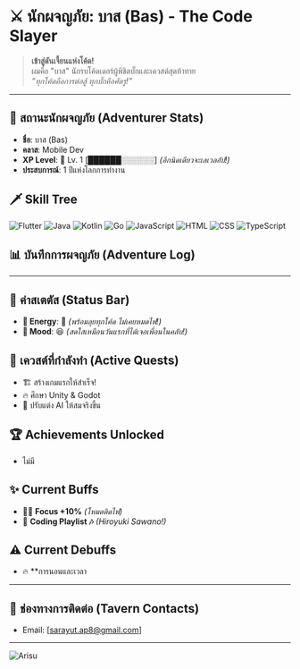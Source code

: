 # ⚔️ นักผจญภัย: บาส (Bas) - The Code Slayer

> **เข้าสู่ดันเจี้ยนแห่งโค้ด!**  
> ผมคือ "บาส" นักรบโค้ดเดอร์ผู้พิชิตบั๊กและเควสต์สุดท้าทาย  
> *“ทุกโค้ดคือการต่อสู้ ทุกบั๊กคือศัตรู!”*

---

## 🏰 สถานะนักผจญภัย (Adventurer Stats)
- **ชื่อ**: บาส (Bas)  
- **คลาส**: Mobile Dev  
- **XP Level**: 🚀 Lv. 1 [██████░░░░░░] *(อีกนิดเดียวจะเลเวลอัป!)*  
- **ประสบการณ์**: 1 ปีแห่งโลกการทำงาน
## 🗡️ Skill Tree  
![Flutter](https://img.shields.io/badge/Flutter-02569B?style=for-the-badge&logo=flutter&logoColor=white) ![Java](https://img.shields.io/badge/Java-007396?style=for-the-badge&logo=java&logoColor=white) ![Kotlin](https://img.shields.io/badge/Kotlin-0095D5?style=for-the-badge&logo=kotlin&logoColor=white) ![Go](https://img.shields.io/badge/Go-00ADD8?style=for-the-badge&logo=go&logoColor=white) ![JavaScript](https://img.shields.io/badge/JavaScript-F7DF1E?style=for-the-badge&logo=javascript&logoColor=black) ![HTML](https://img.shields.io/badge/HTML-E34F26?style=for-the-badge&logo=html5&logoColor=white) ![CSS](https://img.shields.io/badge/CSS-1572B6?style=for-the-badge&logo=css3&logoColor=white) ![TypeScript](https://img.shields.io/badge/TypeScript-3178C6?style=for-the-badge&logo=typescript&logoColor=white)

## 📊 บันทึกการผจญภัย (Adventure Log)

---

## 🧪 ค่าสเตตัส (Status Bar)
- **🔹 Energy**: 💯 *(พร้อมลุยทุกโค้ด ไม่เคยหมดไฟ!)*  
- **🔹 Mood**: 😆 *(สดใสเหมือนวันแรกที่ได้เจอเพื่อนในคลับ!)*  

## 📜 เควสต์ที่กำลังทำ (Active Quests)
- 🏗️ สร้างเกมแรกให้สำเร็จ!  
- 🔥 ศึกษา Unity & Godot  
- 🤖 ปรับแต่ง AI ให้สมจริงขึ้น  

## 🏆 Achievements Unlocked
- ไม่มี
  
## ✨ Current Buffs
- 🏋️‍♂️ **Focus +10%** *(โหมดติดไฟ)*  
- 🎵 **Coding Playlist 🎶** *(Hiroyuki Sawano!)*  

## ⚠️ Current Debuffs
- 🔥 **การนอนและเวลา  

---

## 📯 ช่องทางการติดต่อ (Tavern Contacts)
- Email: [sarayut.ap8@gmail.com]

---

![Arisu](https://media1.tenor.com/m/ErB2RhcIXpwAAAAd/blue-archive-tendou-alice.gif)
